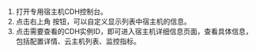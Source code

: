 1.	打开专用宿主机CDH控制台。
2.	点击右上角  按钮，可以自定义显示列表中宿主机的信息。
3.	点击需要查看的CDH实例ID，即可进入宿主机详细信息页面，查看具体信息，包括配置详情、云主机列表、监控指标。
